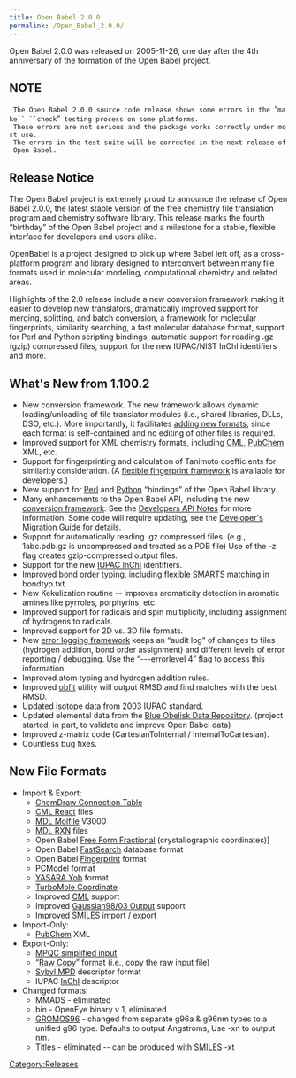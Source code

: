 ```yaml
---
title: Open Babel 2.0.0
permalink: /Open_Babel_2.0.0/
---
```


Open Babel 2.0.0 was released on 2005-11-26, one day after the 4th anniversary of the formation of the Open Babel project.

NOTE
----

` The Open Babel 2.0.0 source code release shows some errors in the `“`make`` ``check`”` testing process on some platforms.`
` These errors are not serious and the package works correctly under most use.`
` The errors in the test suite will be corrected in the next release of Open Babel.`

Release Notice
--------------

The Open Babel project is extremely proud to announce the release of Open Babel 2.0.0, the latest stable version of the free chemistry file translation program and chemistry software library. This release marks the fourth “birthday” of the Open Babel project and a milestone for a stable, flexible interface for developers and users alike.

OpenBabel is a project designed to pick up where Babel left off, as a cross-platform program and library designed to interconvert between many file formats used in molecular modeling, computational chemistry and related areas.

Highlights of the 2.0 release include a new conversion framework making it easier to develop new translators, dramatically improved support for merging, splitting, and batch conversion, a framework for molecular fingerprints, similarity searching, a fast molecular database format, support for Perl and Python scripting bindings, automatic support for reading .gz (gzip) compressed files, support for the new IUPAC/NIST InChI identifiers and more.

What's New from 1.100.2
-----------------------

-   New conversion framework. The new framework allows dynamic loading/unloading of file translator modules (i.e., shared libraries, DLLs, DSO, etc.). More importantly, it facilitates [adding new formats](/HowTo:Add_A_New_File_Format "wikilink"), since each format is self-contained and no editing of other files is required.
-   Improved support for XML chemistry formats, including [CML](/CML "wikilink"), [PubChem](/PubChem "wikilink") XML, etc.
-   Support for fingerprinting and calculation of Tanimoto coefficients for similarity consideration. (A [flexible fingerprint framework](http://openbabel.sourceforge.net/api/classOpenBabel_1_1OBFingerprint.shtml) is available for developers.)
-   New support for [Perl](/Perl "wikilink") and [Python](/Python "wikilink") “bindings” of the Open Babel library.
-   Many enhancements to the Open Babel API, including the new [conversion framework](http://openbabel.sourceforge.net/api/classOpenBabel_1_1OBConversion.shtml): See the [Developers API Notes](http://openbabel.sourceforge.net/api/) for more information. Some code will require updating, see the [Developer's Migration Guide](/Migration_to_2.0 "wikilink") for details.
-   Support for automatically reading .gz compressed files. (e.g., 1abc.pdb.gz is uncompressed and treated as a PDB file) Use of the -z flag creates gzip-compressed output files.
-   Support for the new [IUPAC InChI](http://www.iupac.org/inchi/) identifiers.
-   Improved bond order typing, including flexible SMARTS matching in bondtyp.txt.
-   New Kekulization routine -- improves aromaticity detection in aromatic amines like pyrroles, porphyrins, etc.
-   Improved support for radicals and spin multiplicity, including assignment of hydrogens to radicals.
-   Improved support for 2D vs. 3D file formats.
-   New [error logging framework](http://openbabel.sourceforge.net/api/classOpenBabel_1_1OBMessageHandler.shtml) keeps an “audit log” of changes to files (hydrogen addition, bond order assignment) and different levels of error reporting / debugging.
    Use the “---errorlevel 4” flag to access this information.
-   Improved atom typing and hydrogen addition rules.
-   Improved [obfit](/obfit "wikilink") utility will output RMSD and find matches with the best RMSD.
-   Updated isotope data from 2003 IUPAC standard.
-   Updated elemental data from the [Blue Obelisk Data Repository](http://www.blueobelisk.org/repos/blueobelisk/). (project started, in part, to validate and improve Open Babel data)
-   Improved z-matrix code (CartesianToInternal / InternalToCartesian).
-   Countless bug fixes.

New File Formats
----------------

-   Import & Export:
    -   [ChemDraw Connection Table](/ChemDraw_Connection_Table "wikilink")
    -   [CML React](/CML_React "wikilink") files
    -   [MDL Molfile](/MDL_Molfile "wikilink") V3000
    -   [MDL RXN](/MDL_RXN "wikilink") files
    -   Open Babel [Free Form Fractional](/Free_Form_Fractional "wikilink") (crystallographic coordinates)\]
    -   Open Babel [FastSearch](/FastSearch "wikilink") database format
    -   Open Babel [Fingerprint](/Fingerprint "wikilink") format
    -   [PCModel](/PCModel "wikilink") format
    -   [YASARA Yob](/YASARA_Yob "wikilink") format
    -   [TurboMole Coordinate](/TurboMole_Coordinate "wikilink")
    -   Improved [CML](/CML "wikilink") support
    -   Improved [Gaussian98/03 Output](/Gaussian98/03_Output "wikilink") support
    -   Improved [SMILES](/SMILES "wikilink") import / export
-   Import-Only:
    -   [PubChem](/PubChem "wikilink") XML
-   Export-Only:
    -   [MPQC simplified input](/MPQC_simplified_input "wikilink")
    -   “[Raw Copy](/Raw_Copy "wikilink")” format (i.e., copy the raw input file)
    -   [Sybyl MPD](/Sybyl_descriptor "wikilink") descriptor format
    -   IUPAC [InChI](/InChI "wikilink") descriptor
-   Changed formats:
    -   MMADS - eliminated
    -   bin - OpenEye binary v 1, eliminated
    -   [GROMOS96](/GROMOS96 "wikilink") - changed from separate g96a & g96nm types to a unified g96 type. Defaults to output Angstroms, Use -xn to output nm.
    -   Titles - eliminated -- can be produced with [SMILES](/SMILES "wikilink") -xt

[Category:Releases](/Category:Releases "wikilink")
